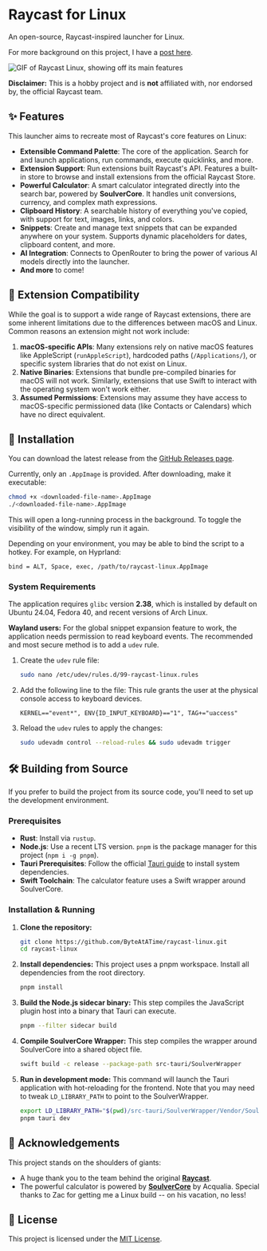# Raycast for Linux

An open-source, Raycast-inspired launcher for Linux.

For more background on this project, I have a [post here](https://byteatatime.dev/posts/recreating-raycast).

![GIF of Raycast Linux, showing off its main features](https://raw.githubusercontent.com/ByteAtATime/raycast-linux/main/images/raycast-linux.gif)

**Disclaimer:** This is a hobby project and is **not** affiliated with, nor endorsed by, the official Raycast team.

## ✨ Features

This launcher aims to recreate most of Raycast's core features on Linux:

- **Extensible Command Palette**: The core of the application. Search for and launch applications, run commands, execute quicklinks, and more.
- **Extension Support**: Run extensions built Raycast's API. Features a built-in store to browse and install extensions from the official Raycast Store.
- **Powerful Calculator**: A smart calculator integrated directly into the search bar, powered by **SoulverCore**. It handles unit conversions, currency, and complex math expressions.
- **Clipboard History**: A searchable history of everything you've copied, with support for text, images, links, and colors.
- **Snippets**: Create and manage text snippets that can be expanded anywhere on your system. Supports dynamic placeholders for dates, clipboard content, and more.
- **AI Integration**: Connects to OpenRouter to bring the power of various AI models directly into the launcher.
- **And more** to come!

## 🧩 Extension Compatibility

While the goal is to support a wide range of Raycast extensions, there are some inherent limitations due to the differences between macOS and Linux. Common reasons an extension might not work include:

1.  **macOS-specific APIs**: Many extensions rely on native macOS features like AppleScript (`runAppleScript`), hardcoded paths (`/Applications/`), or specific system libraries that do not exist on Linux.
2.  **Native Binaries**: Extensions that bundle pre-compiled binaries for macOS will not work. Similarly, extensions that use Swift to interact with the operating system won't work either.
3.  **Assumed Permissions**: Extensions may assume they have access to macOS-specific permissioned data (like Contacts or Calendars) which have no direct equivalent.

## 🚀 Installation

You can download the latest release from the [GitHub Releases page](https://github.com/ByteAtATime/raycast-linux/releases).

Currently, only an `.AppImage` is provided. After downloading, make it executable:

```bash
chmod +x <downloaded-file-name>.AppImage
./<downloaded-file-name>.AppImage
```

This will open a long-running process in the background. To toggle the visibility of the window, simply run it again.

Depending on your environment, you may be able to bind the script to a hotkey. For example, on Hyprland:

```
bind = ALT, Space, exec, /path/to/raycast-linux.AppImage
```

### System Requirements

The application requires `glibc` version **2.38**, which is installed by default on Ubuntu 24.04, Fedora 40, and recent versions of Arch Linux.

**Wayland users:** For the global snippet expansion feature to work, the application needs permission to read keyboard events. The recommended and most secure method is to add a `udev` rule.

1. Create the `udev` rule file:

   ```bash
   sudo nano /etc/udev/rules.d/99-raycast-linux.rules
   ```

2. Add the following line to the file:
   This rule grants the user at the physical console access to keyboard devices.

   ```
   KERNEL=="event*", ENV{ID_INPUT_KEYBOARD}=="1", TAG+="uaccess"
   ```

3. Reload the `udev` rules to apply the changes:
   ```bash
   sudo udevadm control --reload-rules && sudo udevadm trigger
   ```

## 🛠️ Building from Source

If you prefer to build the project from its source code, you'll need to set up the development environment.

### Prerequisites

- **Rust**: Install via `rustup`.
- **Node.js**: Use a recent LTS version. `pnpm` is the package manager for this project (`npm i -g pnpm`).
- **Tauri Prerequisites**: Follow the official [Tauri guide](https://v2.tauri.app/start/prerequisites/) to install system dependencies.
- **Swift Toolchain**: The calculator feature uses a Swift wrapper around SoulverCore.

### Installation & Running

1.  **Clone the repository:**

    ```bash
    git clone https://github.com/ByteAtATime/raycast-linux.git
    cd raycast-linux
    ```

2.  **Install dependencies:**
    This project uses a pnpm workspace. Install all dependencies from the root directory.

    ```bash
    pnpm install
    ```

3.  **Build the Node.js sidecar binary:**
    This step compiles the JavaScript plugin host into a binary that Tauri can execute.

    ```bash
    pnpm --filter sidecar build
    ```

4.  **Compile SoulverCore Wrapper:**
    This step compiles the wrapper around SoulverCore into a shared object file.

    ```bash
    swift build -c release --package-path src-tauri/SoulverWrapper
    ```

5.  **Run in development mode:**
    This command will launch the Tauri application with hot-reloading for the frontend. Note that you may need to tweak `LD_LIBRARY_PATH` to point to the SoulverWrapper.

    ```bash
    export LD_LIBRARY_PATH="$(pwd)/src-tauri/SoulverWrapper/Vendor/SoulverCore-linux:$(pwd)/src-tauri/SoulverWrapper/.build/release"
    pnpm tauri dev
    ```

## 🙏 Acknowledgements

This project stands on the shoulders of giants:

- A huge thank you to the team behind the original **[Raycast](https://raycast.com)**.
- The powerful calculator is powered by **[SoulverCore](https://github.com/soulverteam/SoulverCore)** by Acqualia. Special thanks to Zac for getting me a Linux build -- on his vacation, no less!

## 📜 License

This project is licensed under the [MIT License](LICENSE).
